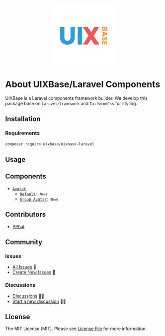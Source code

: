<p align="center">
    <a href="/" target="_blank">
        <img src="squard-Logo.svg" width="200" alt="UIXBase Logo">
    </a>
</p>


# **About UIXBase/Laravel Components**
UIXBase is a Laravel components framework builder. 
We develop this package base on `Laravel/framework` and `TailwindCss` for styling.

## Installation
### Requirements
```bash
composer require uixbase/uixbase-laravel
```
## Usage

##  Components
-   [`Avatar`](doc/avatars/)
    -   [`Default`](doc/avatars/avatar#x-avatar): <small>`(New)`</small>
    -   [`Group Avatar`](doc/avatars/avatar#group-avatar-x-groupavatar): <small>`(New)`</small>
##   Contributors

- [PPhat](https://github.com/pphatDev) 

    <!-- Thank you for considering contributing to `Sophat/Elements`! You can read the contribution guide [here](CONTRIBUTING.md). -->
##   Community
###   Issues

- [All Issues](https://github.com/uixbase/uixbase-laravel/issues) 🚧
- [Create New Issues](https://github.com/uixbase/uixbase-laravel/issues/new) 🚧

###   Discussions

- [Discussions](https://github.com/orgs/uixbase/uixbase-laravel/discussions) 📣🔔
- [Start a new discussion](https://github.com/orgs/uixbase/uixbase-laravel/discussions/new?category=q-a) 📣🔔



##   License

The MIT License (MIT). Please see [License File](LICENSE) for more information.